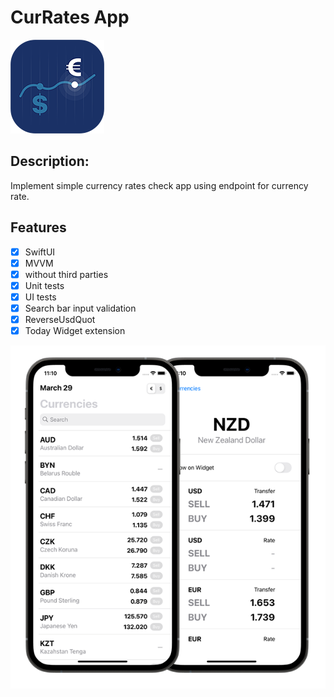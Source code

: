 # CurRates App

![CurRates App](Documentation/app-icon.png)

## Description:

Implement simple currency rates check app using endpoint for currency rate.

## Features

- [x] SwiftUI
- [x] MVVM
- [x] without third parties
- [x] Unit tests
- [x] UI tests
- [x] Search bar input validation
- [x] ReverseUsdQuot
- [x] Today Widget extension

![CurRates App](Documentation/screenshots.png)